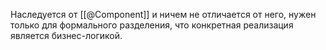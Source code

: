 Наследуется от [[@Component]] и ничем не отличается от него, нужен только для формального разделения, что конкретная реализация является бизнес-логикой.